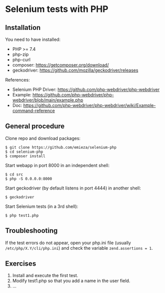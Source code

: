 # Selenium tests with PHP

## Installation

You need to have installed:
  * PHP >= 7.4
  * php-zip
  * php-curl
  * composer: https://getcomposer.org/download/
  * geckodriver: https://github.com/mozilla/geckodriver/releases

References:
  * Selenium PHP Driver: https://github.com/php-webdriver/php-webdriver
  * Example: https://github.com/php-webdriver/php-webdriver/blob/main/example.php
  * Doc: https://github.com/php-webdriver/php-webdriver/wiki/Example-command-reference

## General procedure

Clone repo and download packages:

    $ git clone https://github.com/emieza/selenium-php
    $ cd selenium-php
    $ composer install

Start webapp in port 8000 in an independent shell:

    $ cd src
    $ php -S 0.0.0.0:8000

Start geckodriver (by default listens in port 4444) in another shell:

    $ geckodriver

Start Selenium tests (in a 3rd shell):

    $ php test1.php


## Troubleshooting

If the test errors do not appear, open your php.ini file (usually ``/etc/php/X.Y/cli/php.ini``) and check the variable ``zend.assertions = 1``.

## Exercises

  1. Install and execute the first test.
  2. Modify test1.php so that you add a name in the user field.
  3. ...

